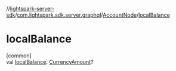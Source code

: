 //[lightspark-server-sdk](../../../index.md)/[com.lightspark.sdk.server.graphql](../index.md)/[AccountNode](index.md)/[localBalance](local-balance.md)

# localBalance

[common]\
val [localBalance](local-balance.md): [CurrencyAmount](../../com.lightspark.sdk.server.model/-currency-amount/index.md)?
